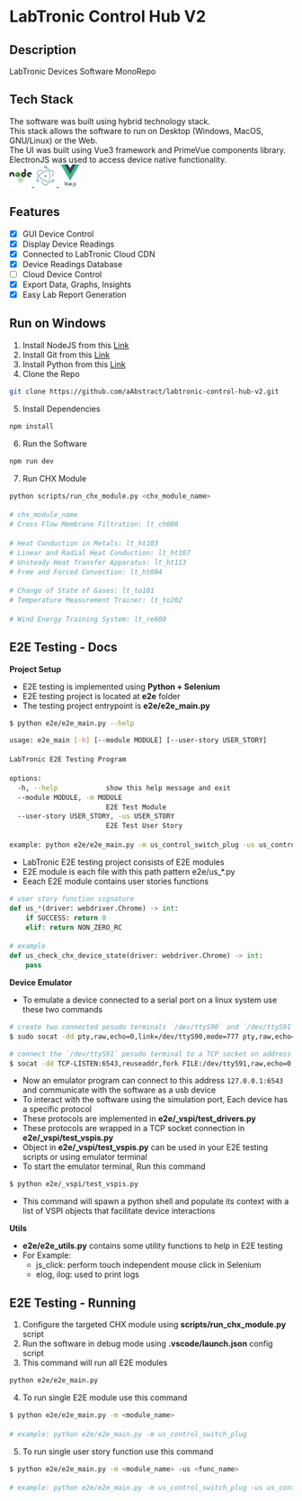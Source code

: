 # LabTronic Control Hub V2

## Description
LabTronic Devices Software MonoRepo

## Tech Stack
The software was built using hybrid technology stack.  
This stack allows the software to run on Desktop (Windows, MacOS, GNU/Linux) or the Web.  
The UI was built using Vue3 framework and PrimeVue components library.  
ElectronJS was used to access device native functionality.  
<a href="https://nodejs.org" target="_blank" rel="noreferrer">
    <img src="https://raw.githubusercontent.com/devicons/devicon/master/icons/nodejs/nodejs-original-wordmark.svg" alt="nodejs" width="40" height="40"/>
</a>
<a href="https://www.electronjs.org" target="_blank" rel="noreferrer">
    <img src="https://raw.githubusercontent.com/devicons/devicon/master/icons/electron/electron-original.svg" alt="electron" width="40" height="40"/>
</a>
<a href="https://vuejs.org/" target="_blank" rel="noreferrer">
    <img src="https://raw.githubusercontent.com/devicons/devicon/master/icons/vuejs/vuejs-original-wordmark.svg" alt="vuejs" width="40" height="40"/>
</a>

## Features
- [x] GUI Device Control
- [x] Display Device Readings
- [x] Connected to LabTronic Cloud CDN
- [x] Device Readings Database
- [ ] Cloud Device Control
- [x] Export Data, Graphs, Insights
- [x] Easy Lab Report Generation

## Run on Windows
1. Install NodeJS from this [Link](https://nodejs.org/en)
2. Install Git from this [Link](https://git-scm.com/download/win)
3. Install Python from this [Link](https://www.python.org/downloads/)
4. Clone the Repo
```bash
git clone https://github.com/aAbstract/labtronic-control-hub-v2.git
```
5. Install Dependencies
```bash
npm install
```
6. Run the Software
```bash
npm run dev
```
7. Run CHX Module
```bash
python scripts/run_chx_module.py <chx_module_name>

# chx_module_name
# Cross Flow Membrane Filtration: lt_ch000

# Heat Conduction in Metals: lt_ht103
# Linear and Radial Heat Conduction: lt_ht107
# Unsteady Heat Transfer Apparatus: lt_ht113
# Free and Forced Convection: lt_ht004

# Change of State of Gases: lt_to101
# Temperature Measurement Trainer: lt_to202

# Wind Energy Training System: lt_re600
```

## E2E Testing - Docs
**Project Setup**  
- E2E testing is implemented using **Python + Selenium**
- E2E testing project is located at **e2e** folder
- The testing project entrypoint is **e2e/e2e_main.py**
```bash
$ python e2e/e2e_main.py --help
```
```bash
usage: e2e_main [-h] [--module MODULE] [--user-story USER_STORY]

LabTronic E2E Testing Program

options:
  -h, --help            show this help message and exit
  --module MODULE, -m MODULE
                        E2E Test Module
  --user-story USER_STORY, -us USER_STORY
                        E2E Test User Story

example: python e2e/e2e_main.py -m us_control_switch_plug -us us_control_switch_card_body
```
- LabTronic E2E testing project consists of E2E modules
- E2E module is each file with this path pattern e2e/us_*.py
- Eeach E2E module contains user stories functions
```python
# user story function signature
def us_*(driver: webdriver.Chrome) -> int:
    if SUCCESS: return 0
    elif: return NON_ZERO_RC

# example
def us_check_chx_device_state(driver: webdriver.Chrome) -> int:
    pass
```

**Device Emulator**  
- To emulate a device connected to a serial port on a linux system use these two commands
```bash
# create two connected pesudo terminals `/dev/ttyS90` and `/dev/ttyS91`
$ sudo socat -dd pty,raw,echo=0,link=/dev/ttyS90,mode=777 pty,raw,echo=0,link=/dev/ttyS91,mode=777
```
```bash
# connect the `/dev/ttyS91` pesudo terminal to a TCP socket on address 127.0.0.1:6543
$ socat -dd TCP-LISTEN:6543,reuseaddr,fork FILE:/dev/ttyS91,raw,echo=0
```
- Now an emulator program can connect to this address `127.0.0.1:6543` and communicate with the software as a usb device
- To interact with the software using the simulation port, Each device has a specific protocol
- These protocols are implemented in **e2e/_vspi/test_drivers.py**
- These protocols are wrapped in a TCP socket connection in **e2e/_vspi/test_vspis.py**
- Object in **e2e/_vspi/test_vspis.py** can be used in your E2E testing scripts or using emulator terminal
- To start the emulator terminal, Run this command
```bash
$ python e2e/_vspi/test_vspis.py
```
- This command will spawn a python shell and populate its context with a list of VSPI objects that facilitate device interactions

**Utils**  
- **e2e/e2e_utils.py** contains some utility functions to help in E2E testing
- For Example:
    - js_click: perform touch independent mouse click in Selenium
    - elog, ilog: used to print logs

## E2E Testing - Running
1. Configure the targeted CHX module using **scripts/run_chx_module.py** script
2. Run the software in debug mode using **.vscode/launch.json** config script
3. This command will run all E2E modules
```bash
python e2e/e2e_main.py
```
4. To run single E2E module use this command
```bash
$ python e2e/e2e_main.py -m <module_name>

# example: python e2e/e2e_main.py -m us_control_switch_plug
```
5. To run single user story function use this command
```bash
$ python e2e/e2e_main.py -m <module_name> -us <func_name>

# example: python e2e/e2e_main.py -m us_control_switch_plug -us us_control_switch_card_body
```
